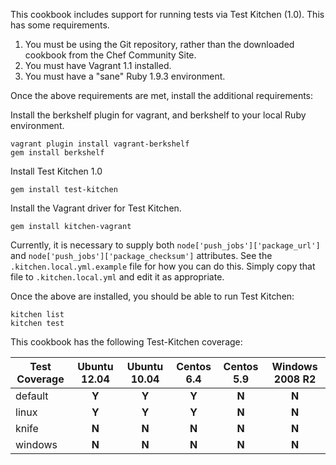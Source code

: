 This cookbook includes support for running tests via Test Kitchen (1.0). This has some requirements.

1. You must be using the Git repository, rather than the downloaded cookbook from the Chef Community Site.
2. You must have Vagrant 1.1 installed.
3. You must have a "sane" Ruby 1.9.3 environment.

Once the above requirements are met, install the additional requirements:

Install the berkshelf plugin for vagrant, and berkshelf to your local Ruby environment.

    vagrant plugin install vagrant-berkshelf
    gem install berkshelf

Install Test Kitchen 1.0

    gem install test-kitchen

Install the Vagrant driver for Test Kitchen.

    gem install kitchen-vagrant

Currently, it is necessary to supply both
`node['push_jobs']['package_url']` and
`node['push_jobs']['package_checksum']` attributes.  See the
`.kitchen.local.yml.example` file for how you can do this.  Simply
copy that file to `.kitchen.local.yml` and edit it as appropriate.

Once the above are installed, you should be able to run Test Kitchen:

    kitchen list
    kitchen test

This cookbook has the following Test-Kitchen coverage:

| Test Coverage  | Ubuntu 12.04  | Ubuntu 10.04 | Centos 6.4 | Centos 5.9 | Windows 2008 R2 |
| -------------- |:-------------:|:------------:|:----------:|:----------:|:---------------:|
| default        | **Y**         | **Y**        | **Y**      | **N**      | **N**           |
| linux          | **Y**         | **Y**        | **Y**      | **N**      | **N**           |
| knife          | **N**         | **N**        | **N**      | **N**      | **N**           |
| windows        | **N**         | **N**        | **N**      | **N**      | **N**           |
